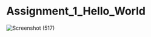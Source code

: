 # Assignment_1_Hello_World
![Screenshot (517)](https://user-images.githubusercontent.com/79536918/144600362-349d0308-1899-42f4-aad6-f2930f21e4b8.png)
